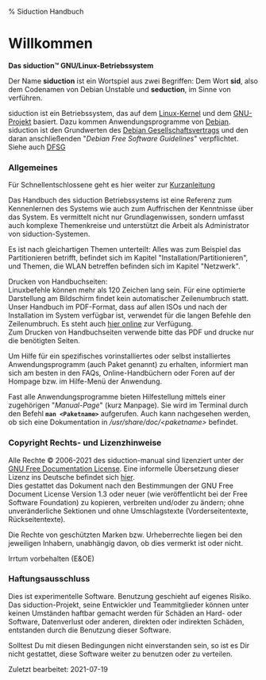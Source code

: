 % Siduction Handbuch

# Willkommen

**Das siduction™ GNU/Linux-Betriebssystem**

Der Name **siduction** ist ein Wortspiel aus zwei Begriffen: Dem Wort **sid**, also dem Codenamen von Debian Unstable und **seduction**, im Sinne von verführen.

siduction ist ein Betriebssystem, das auf dem [Linux-Kernel](https://kernel.org) und dem [GNU-Projekt](https://gnu.org) basiert. Dazu kommen Anwendungsprogramme von [Debian](https://debian.org). siduction ist den Grundwerten des [Debian Gesellschaftsvertrags](https://www.debian.org/social_contract.de.html) und den daran anschließenden "*Debian Free Software Guidelines*" verpflichtet.  
Siehe auch [DFSG](https://de.wikipedia.org/wiki/Debian_Free_Software_Guidelines)

### Allgemeines

Für Schnellentschlossene geht es hier weiter zur [Kurzanleitung](./wel-quickstart_de.md#siduction-kurzanleitung)

Das Handbuch des siduction Betriebssystems ist eine Referenz zum Kennenlernen des Systems wie auch zum Auffrischen der Kenntnisse über das System. Es vermittelt nicht nur Grundlagenwissen, sondern umfasst auch komplexe Themenkreise und unterstützt die Arbeit als Administrator von siduction-Systemen.

Es ist nach gleichartigen Themen unterteilt: Alles was zum Beispiel das Partitionieren betrifft, befindet sich im Kapitel "Installation/Partitionieren", und Themen, die WLAN betreffen befinden sich im Kapitel "Netzwerk".

Drucken von Handbuchseiten:  
Linuxbefehle können mehr als 120 Zeichen lang sein. Für eine optimierte Darstellung am Bildschirm findet kein automatischer Zeilenumbruch statt. Unser Handbuch im PDF-Format, dass auf allen ISOs und nach der Installation im System verfügbar ist, verwendet für die langen Befehle den Zeilenumbruch. Es steht auch [hier online](https://manual.siduction.org/manual.pdf) zur Verfügung.  
Zum Drucken von Handbuchseiten verwende bitte das PDF und drucke nur die benötigten Seiten.

Um Hilfe für ein spezifisches vorinstalliertes oder selbst installiertes Anwendungsprogramm (auch Paket genannt) zu erhalten, informiert man sich am besten in den FAQs, Online-Handbüchern oder Foren auf der Hompage bzw. im Hilfe-Menü der Anwendung.

Fast alle Anwendungsprogramme bieten Hilfestellung mittels einer zugehörigen "*Manual-Page*" (kurz Manpage). Sie wird im Terminal durch den Befehl **`man <Paketname>`** aufgerufen. Auch kann nachgesehen werden, ob sich eine Dokumentation in */usr/share/doc/\<paketname\>* befindet.

### Copyright Rechts- und Lizenzhinweise

Alle Rechte © 2006-2021 des siduction-manual sind lizenziert unter der [GNU Free Documentation License](https://gnu.org/licenses/fdl.txt). Eine informelle Übersetzung dieser Lizenz ins Deutsche befindet sich [hier](https://www.selflinux.org/selflinux/html/gfdl_de.html).  
Dies gestattet das Dokument nach den Bestimmungen der GNU Free Document License Version 1.3 oder neuer (wie veröffentlicht bei der Free Software Foundation) zu kopieren, verbreiten und/oder zu ändern; ohne unveränderliche Sektionen und ohne Umschlagstexte (Vorderseitentexte, Rückseitentexte).

Die Rechte von geschützten Marken bzw. Urheberrechte liegen bei den jeweiligen Inhabern, unabhängig davon, ob dies vermerkt ist oder nicht.

Irrtum vorbehalten (E&OE) 

### Haftungsausschluss

Dies ist experimentelle Software. Benutzung geschieht auf eigenes Risiko. Das siduction-Projekt, seine Entwickler und Teammitglieder können unter keinen Umständen haftbar gemacht werden für Schäden an Hard- oder Software, Datenverlust oder anderen, direkten oder indirekten Schäden, entstanden durch die Benutzung dieser Software.

Solltest Du mit diesen Bedingungen nicht einverstanden sein, so ist es Dir nicht gestattet, diese Software weiter zu benutzen oder zu verteilen.

<div id="rev">Zuletzt bearbeitet: 2021-07-19</div>
